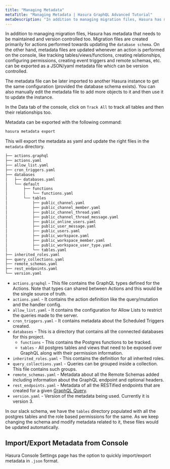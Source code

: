 ```yaml
---
title: "Managing Metadata"
metaTitle: "Managing Metadata | Hasura GraphQL Advanced Tutorial"
metaDescription: "In addition to managing migration files, Hasura has metadata that needs to be maintained and version controlled too."
---
```


In addition to managing migration files, Hasura has metadata that needs to be maintained and version controlled too. Migration files are created primarily for actions performed towards updating the `database schema`. On the other hand, metadata files are updated whenever an action is performed on the console, like tracking tables/views/functions, creating relationships, configuring permissions, creating event triggers and remote schemas, etc. can be exported as a JSON/yaml metadata file which can be version controlled.

The metadata file can be later imported to another Hasura instance to get the same configuration (provided the database schema exists). You can also manually edit the metadata file to add more objects to it and then use it to update the instance.

In the Data tab of the console, click on `Track All` to track all tables and then their relationships too.

Metadata can be exported with the following command:

```bash
hasura metadata export
```

This will export the metadata as yaml and update the right files in the `metadata` directory.

```bash
├── actions.graphql
├── actions.yaml
├── allow_list.yaml
├── cron_triggers.yaml
├── databases
│   ├── databases.yaml
│   └── default
│       ├── functions
│       │   └── functions.yaml
│       └── tables
│           ├── public_channel.yaml
│           ├── public_channel_member.yaml
│           ├── public_channel_thread.yaml
│           ├── public_channel_thread_message.yaml
│           ├── public_online_users.yaml
│           ├── public_user_message.yaml
│           ├── public_users.yaml
│           ├── public_workspace.yaml
│           ├── public_workspace_member.yaml
│           ├── public_workspace_user_type.yaml
│           └── tables.yaml
├── inherited_roles.yaml
├── query_collections.yaml
├── remote_schemas.yaml
├── rest_endpoints.yaml
└── version.yaml
```

- `actions.graphql` - This file contains the GraphQL types defined for the Actions. Note that types can shared between Actions and this would be the single source of truth.
- `actions.yaml` - It contains the action definition like the query/mutation and the handler config.
- `allow_list.yaml` - It contains the configuration for Allow Lists to restrict the queries made to the server.
- `cron_triggers.yaml` - It contains metadata about the Scheduled Triggers created.
- `databases` - This is a directory that contains all the connected databases for this project.
    - `functions` - This contains the Postgres functions to be tracked.
    - `tables` - All postgres tables and views that need to be exposed over GraphQL along with their permission information.
- `inherited_roles.yaml` - This contains the definition for all inherited roles.
- `query_collections.yaml` - Queries can be grouped inside a collection. This file contains such groups.
- `remote_schemas.yaml` - Metadata about all the Remote Schemas added including information about the GraphQL endpoint and optional headers.
- `rest_endpoints.yaml` - Metadata of all the RESTified endpoints that are created for a given [GraphQL Query](https://hasura.io/learn/graphql/intro-graphql/graphql-queries/).
- `version.yaml` - Version of the metadata being used. Currently it is version 3.

In our slack schema, we have the `tables` directory populated with all the postgres tables and the role based permissions for the same. As we keep changing the schema and modify metadata related to it, these files would be updated automatically.

## Import/Export Metadata from Console

Hasura Console Settings page has the option to quickly import/export metadata in `.json` format.
